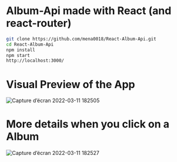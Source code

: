 # Album-Api made with React (and react-router)

```bash
git clone https://github.com/mena0018/React-Album-Api.git
cd React-Album-Api
npm install
npm start
http://localhost:3000/
```

# Visual Preview of the App
![Capture d’écran 2022-03-11 182505](https://user-images.githubusercontent.com/89834824/157916864-c6fd4eff-44de-464e-9c67-aa707eadc13c.png)


# More details when you click on a Album
![Capture d’écran 2022-03-11 182527](https://user-images.githubusercontent.com/89834824/157916873-ea587c6d-a6f8-43a8-b157-72c378622b79.png)
